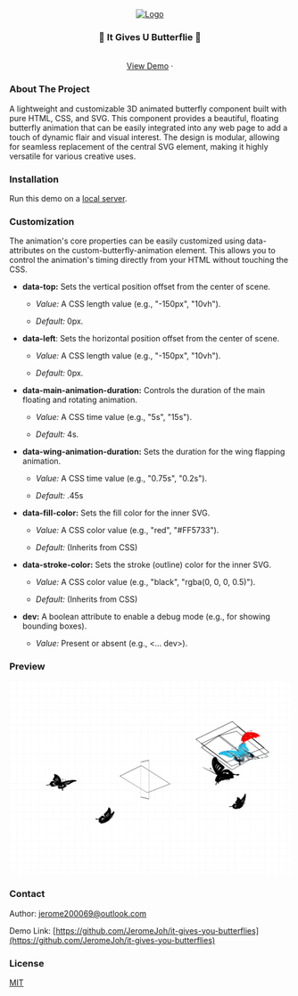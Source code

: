 <a name="readme-top"></a>
<br />

<div align="center">
  <a href="">
    <img src="https://icons.iconarchive.com/icons/icons8/windows-8/128/Animals-Butterfly-icon.png" alt="Logo" width="80" height="80">
  </a>

  <h3 align="center">🦋 It Gives U Butterflie 🦋</h3>

  <p align="center">
    <br />
    <a href="https://jeromejoh.github.io/it-gives-you-butterflies/">View Demo</a>
    ·
    <!-- <a href="https://github.com/othneildrew/Best-README-Template/issues">Report Bug</a>
    ·
    <a href="https://github.com/othneildrew/Best-README-Template/issues">Request Feature</a> -->
  </p>
</div>

### About The Project

A lightweight and customizable 3D animated butterfly component built with pure HTML, CSS, and SVG. This component provides a beautiful, floating butterfly animation that can be easily integrated into any web page to add a touch of dynamic flair and visual interest. The design is modular, allowing for seamless replacement of the central SVG element, making it highly versatile for various creative uses.

### Installation

Run this demo on a [local server](https://developer.mozilla.org/en-US/docs/Learn/Common_questions/Tools_and_setup/set_up_a_local_testing_server).

### Customization

The animation's core properties can be easily customized using data- attributes on the custom-butterfly-animation element. This allows you to control the animation's timing directly from your HTML without touching the CSS.

- **data-top:** Sets the vertical position offset from the center of scene.

  - _Value:_ A CSS length value (e.g., "-150px", "10vh").

  - _Default:_ 0px.

- **data-left**: Sets the horizontal position offset from the center of scene.

  - _Value:_ A CSS length value (e.g., "-150px", "10vh").

  - _Default:_ 0px.

- **data-main-animation-duration:** Controls the duration of the main floating and rotating animation.

  - _Value:_ A CSS time value (e.g., "5s", "15s").

  - _Default:_ 4s.

- **data-wing-animation-duration:** Sets the duration for the wing flapping animation.

  - _Value:_ A CSS time value (e.g., "0.75s", "0.2s").

  - _Default:_ .45s

- **data-fill-color:** Sets the fill color for the inner SVG.

  - _Value:_ A CSS color value (e.g., "red", "#FF5733").

  - _Default:_ (Inherits from CSS)

- **data-stroke-color:** Sets the stroke (outline) color for the inner SVG.

  - _Value:_ A CSS color value (e.g., "black", "rgba(0, 0, 0, 0.5)").

  - _Default:_ (Inherits from CSS)

- **dev:** A boolean attribute to enable a debug mode (e.g., for showing bounding boxes).

  - _Value:_ Present or absent (e.g., <... dev>).

### Preview

![preview](./preview.gif)

### Contact

Author: [jerome200069@outlook.com](mailto:jerome200069@outlook.com)

Demo Link: [https://github.com/JeromeJoh/it-gives-you-butterflies](https://github.com/JeromeJoh/it-gives-you-butterflies)

### License

[MIT](LICENSE)
